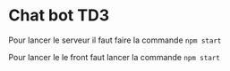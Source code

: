 # Chat bot TD3

Pour lancer le serveur il faut faire la commande `npm start`

Pour lancer le le front faut lancer la commande `npm start`